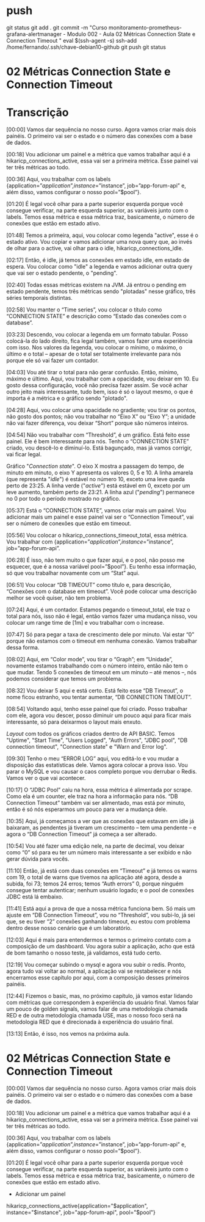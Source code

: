 
# ##############################################################################################################################################################
# ##############################################################################################################################################################
# ##############################################################################################################################################################
# ##############################################################################################################################################################
# push

git status
git add .
git commit -m "Curso monitoramento-prometheus-grafana-alertmanager - Modulo 002 - Aula 02 Métricas Connection State e Connection Timeout "
eval $(ssh-agent -s)
ssh-add /home/fernando/.ssh/chave-debian10-github
git push
git status


# ##############################################################################################################################################################
# ##############################################################################################################################################################
# ##############################################################################################################################################################
# ##############################################################################################################################################################
# 02 Métricas Connection State e Connection Timeout

# Transcrição
[00:00] Vamos dar sequência no nosso curso. Agora vamos criar mais dois painéis. O primeiro vai ser o estado e o número das conexões com a base de dados.

[00:18] Vou adicionar um painel e a métrica que vamos trabalhar aqui é a hikaricp_connections_active, essa vai ser a primeira métrica. Esse painel vai ter três métricas ao todo.

[00:36] Aqui, vou trabalhar com os labels {application=”$application”, instance=”$instance”, job=”app-forum-api” e, além disso, vamos configurar o nosso pool=”$pool”}.

[01:20] É legal você olhar para a parte superior esquerda porque você consegue verificar, na parte esquerda superior, as variáveis junto com o labels. Temos essa métrica e essa métrica traz, basicamente, o número de conexões que estão em estado ativo.

[01:48] Temos a primeira, aqui, vou colocar como legenda "active", esse é o estado ativo. Vou copiar e vamos adicionar uma nova query que, ao invés de olhar para o active, vai olhar para o idle, hikaricp_connections_idle.

[02:17] Então, é idle, já temos as conexões em estado idle, em estado de espera. Vou colocar como "idle" a legenda e vamos adicionar outra query que vai ser o estado pendente, o "pending".

[02:40] Todas essas métricas existem na JVM. Já entrou o pending em estado pendente, temos três métricas sendo "plotadas" nesse gráfico, três séries temporais distintas.

[02:58] Vou manter o “Time series”, vou colocar o título como “CONNECTION STATE” e descrição como “Estado das conexões com o database”.

[03:23] Descendo, vou colocar a legenda em um formato tabular. Posso colocá-la do lado direito, fica legal também, vamos fazer uma experiência com isso. Nos valores da legenda, vou colocar o mínimo, o máximo, o último e o total – apesar de o total ser totalmente irrelevante para nós porque ele só vai fazer um contador.

[04:03] Vou até tirar o total para não gerar confusão. Então, mínimo, máximo e último. Aqui, vou trabalhar com a opacidade, vou deixar em 10. Eu gosto dessa configuração, você não precisa fazer assim. Se você achar outro jeito mais interessante, tudo bem, isso é só o layout mesmo, o que é importa é a métrica e o gráfico sendo "plotado".

[04:28] Aqui, vou colocar uma opacidade no gradiente; vou tirar os pontos, não gosto dos pontos; não vou trabalhar no “Eixo X” ou “Eixo Y”; a unidade não vai fazer diferença, vou deixar “Short” porque são números inteiros.

[04:54] Não vou trabalhar com “Threshold”, é um gráfico. Está feito esse painel. Ele é bem interessante para nós. Tenho o “CONNECTION STATE” criado, vou descê-lo e diminuí-lo. Está bagunçado, mas já vamos corrigir, vai ficar legal.

Gráfico "*Connection state*". O eixo X mostra a passagem do tempo, de minuto em minuto, o eixo Y apresenta os valores 0, 5 e 10. A linha amarela (que representa "*idle*") é estável no número 10, exceto uma leve queda perto de 23:25. A linha verde ("*active*") está estável em 0, exceto por um leve aumento, também perto de 23:21. A linha azul ("*pending*") permanece no 0 por todo o período mostrado no gráfico.

[05:37] Está o “CONNECTION STATE”, vamos criar mais um painel. Vou adicionar mais um painel e esse painel vai ser o “Connection Timeout”, vai ser o número de conexões que estão em timeout.

[05:56] Vou colocar o hikaricp_connections_timeout_total, essa métrica. Vou trabalhar com {application=”$application”, instance=”$instance”, job=”app-forum-api”.

[06:28] É isso, não tem muito o que fazer aqui, e o pool, não posso me esquecer, que é a nossa variável pool=”$pool”}. Eu tenho essa informação, só que vou trabalhar novamente com um “Stat” aqui.

[06:51] Vou colocar “DB TIMEOUT” como título e, para descrição, “Conexões com o database em timeout”. Você pode colocar uma descrição melhor se você quiser, não tem problema.

[07:24] Aqui, é um contador. Estamos pegando o timeout_total, ele traz o total para nós, isso não é legal, então vamos fazer uma mudança nisso, vou colocar um range time de [1m] e vou trabalhar com o increase.

[07:47] Só para pegar a taxa de crescimento dele por minuto. Vai estar “0” porque não estamos com o timeout em nenhuma conexão. Vamos trabalhar dessa forma.

[08:02] Aqui, em “Color mode”, vou tirar o “Graph”; em “Unidade”, novamente estamos trabalhando com o número inteiro, então não tem o que mudar. Tendo 5 conexões de timeout em um minuto – até menos –, nós podemos considerar que temos um problema.

[08:32] Vou deixar 5 aqui e está certo. Está feito esse “DB Timeout”, o nome ficou estranho, vou tentar aumentar, “DB CONNECTION TIMEOUT”.

[08:54] Voltando aqui, tenho esse painel que foi criado. Posso trabalhar com ele, agora vou descer, posso diminuir um pouco aqui para ficar mais interessante, só para deixarmos o layout mais enxuto.

*Layout* com todos os gráficos criados dentro de API BASIC. Temos "Uptime", "Start Time", "Users Logged", "Auth Errors", "JDBC pool", "DB connection timeout", "Connection state" e "Warn and Error log".

[09:30] Tenho o meu “ERROR LOG” aqui, vou editá-lo e vou mudar a disposição das estatísticas dele. Vamos agora colocar a prova isso. Vou parar o MySQL e vou causar o caos completo porque vou derrubar o Redis. Vamos ver o que vai acontecer.

[10:17] O “JDBC Pool” caiu na hora, essa métrica é alimentada por scrape. Como ela é um counter, ele traz na hora a informação para nós. “DB Connection Timeout” também vai ser alimentado, mas está por minuto, então é só nós esperarmos um pouco para ver a mudança dele.

[10:35] Aqui, já começamos a ver que as conexões que estavam em idle já baixaram, as pendentes já tiveram um crescimento – tem uma pendente – e agora o “DB Connection Timeout” já começa a ser alterado.

[10:54] Vou até fazer uma edição nele, na parte de decimal, vou deixar como “0” só para eu ter um número mais interessante a ser exibido e não gerar dúvida para vocês.

[11:10] Então, já está com duas conexões em “Timeout” e já temos os warns com 19, o total de warns que tivemos na aplicação até agora, desde a subida, foi 73; temos 24 erros; temos “Auth errors” 0, porque ninguém consegue tentar autenticar; nenhum usuário logado; e o pool de conexões JDBC está lá embaixo.

[11:41] Está aqui a prova de que a nossa métrica funciona bem. Só mais um ajuste em “DB Connection Timeout”, vou no “Threshold”, vou subi-lo, já sei que, se eu tiver “2” conexões ganhando timeout, eu estou com problema dentro desse nosso cenário que é um laboratório.

[12:03] Aqui é mais para entendermos e termos o primeiro contato com a composição de um dashboard. Vou agora subir a aplicação, acho que está de bom tamanho o nosso teste, já validamos, está tudo certo.

[12:19] Vou começar subindo o mysql e agora vou subir o redis. Pronto, agora tudo vai voltar ao normal, a aplicação vai se restabelecer e nós encerramos esse capítulo por aqui, com a composição desses primeiros painéis.

[12:44] Fizemos o basic, mas, no próximo capítulo, já vamos estar lidando com métricas que correspondem à experiência do usuário final. Vamos falar um pouco de golden signals, vamos falar de uma metodologia chamada RED e de outra metodologia chamada USE, mas o nosso foco será na metodologia RED que é direcionada à experiência do usuário final.

[13:13] Então, é isso, nos vemos na próxima aula.








# ##############################################################################################################################################################
# ##############################################################################################################################################################
# ##############################################################################################################################################################
# ##############################################################################################################################################################
# 02 Métricas Connection State e Connection Timeout


[00:00] Vamos dar sequência no nosso curso. Agora vamos criar mais dois painéis. O primeiro vai ser o estado e o número das conexões com a base de dados.

[00:18] Vou adicionar um painel e a métrica que vamos trabalhar aqui é a hikaricp_connections_active, essa vai ser a primeira métrica. Esse painel vai ter três métricas ao todo.

[00:36] Aqui, vou trabalhar com os labels {application=”$application”, instance=”$instance”, job=”app-forum-api” e, além disso, vamos configurar o nosso pool=”$pool”}.

[01:20] É legal você olhar para a parte superior esquerda porque você consegue verificar, na parte esquerda superior, as variáveis junto com o labels. Temos essa métrica e essa métrica traz, basicamente, o número de conexões que estão em estado ativo.


- Adicionar um painel

hikaricp_connections_active{application="$application", instance="$instance", job="app-forum-api", pool="$pool"}